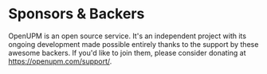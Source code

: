 # Sponsors & Backers

OpenUPM is an open source service. It's an independent project with its ongoing development made possible entirely thanks to the support by these awesome backers. If you'd like to join them, please consider donating at https://openupm.com/support/.
